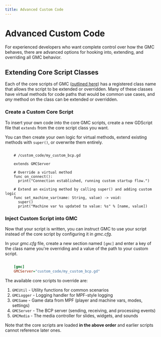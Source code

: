 ```yaml
---
title: Advanced Custom Code
---
```


# Advanced Custom Code

For experienced developers who want complete control over how the GMC behaves, there are advanced options for hooking into, extending, and overriding all GMC behavior.

## Extending Core Script Classes

Each of the core scripts of GMC ([outlined here](../reference/mpf-gmc.md)) has a registered class name that allows the script to be extended or overridden. Many of these classes have virtual methods for code paths that would be common use cases, and *any* method on the class can be extended or overridden.

### Create a Custom Core Script

To insert your own code into the core GMC scripts, create a new GDScript file that `extends` from the core script class you want.

You can then create your own logic for virtual methods, extend existing methods with `super()`, or overwrite them entirely.

``` code

    # /custom_code/my_custom_bcp.gd

    extends GMCServer

    # Override a virtual method
    func on_connect():
      print("Connection established, running custom startup flow.")

    # Extend an existing method by calling super() and adding custom logic
    func set_machine_var(name: String, value) -> void:
      super()
      print("Machine var %s updated to value: %s" % [name, value])
```

### Inject Custom Script into GMC

Now that your script is written, you can instruct GMC to use your script instead of the core script by configuring it in *gmc.cfg*.

In your *gmc.cfg* file, create a new section named `[gmc]` and enter a key of the class name you're overriding and a value of the path to your custom script.

``` ini

    [gmc]
    GMCServer="custom_code/my_custom_bcp.gd"
```

The available core scripts to override are:

  1.  `GMCUtil` - Utility functions for common scenarios
  1.  `GMCLogger` - Logging handler for MPF-style logging
  1.  `GMCGame` - Game data from MPF (player and machine vars, modes, settings)
  1.  `GMCServer` - The BCP server (sending, receiving, and processing events)
  1.  `GMCMedia` - The media controller for slides, widgets, and sounds

Note that the core scripts are loaded **in the above order** and earlier scripts cannot reference later ones.